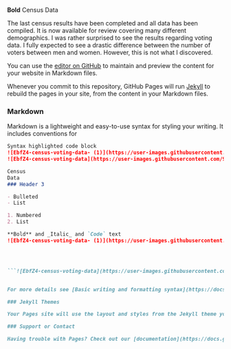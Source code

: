 **Bold** Census Data

The last census results have been completed and all data has been compiled. It is now available for review covering many different demographics. I was rather surprised to see the results regarding voting data. I fully expected to see a drastic difference between the number of voters between men and women. However, this is not what I discovered. 

You can use the [editor on GitHub](https://github.com/StaceyDaly/Census-Data/edit/gh-pages/index.md) to maintain and preview the content for your website in Markdown files.

Whenever you commit to this repository, GitHub Pages will run [Jekyll](https://jekyllrb.com/) to rebuild the pages in your site, from the content in your Markdown files.

### Markdown

Markdown is a lightweight and easy-to-use syntax for styling your writing. It includes conventions for

```markdown
Syntax highlighted code block
![EbfZ4-census-voting-data- (1)](https://user-images.githubusercontent.com/98707461/151903843-e924d413-3daf-47ce-83ac-0a6dcf34efc1.png)
![EbfZ4-census-voting-data](https://user-images.githubusercontent.com/98707461/151910876-adef80ee-8df4-4704-b0eb-53fe5204cc92.png)

Census
Data
### Header 3

- Bulleted
- List

1. Numbered
2. List

**Bold** and _Italic_ and `Code` text
![EbfZ4-census-voting-data- (1)](https://user-images.githubusercontent.com/98707461/151903739-ec75cd8b-d9d8-454d-bff1-48504b822b06.png)




```![EbfZ4-census-voting-data](https://user-images.githubusercontent.com/98707461/151910286-7bcc6de8-8ebb-4f8c-81e7-dad046c2dfcd.png)


For more details see [Basic writing and formatting syntax](https://docs.github.com/en/github/writing-on-github/getting-started-with-writing-and-formatting-on-github/basic-writing-and-formatting-syntax).

### Jekyll Themes

Your Pages site will use the layout and styles from the Jekyll theme you have selected in your [repository settings](https://github.com/StaceyDaly/Census-Data/settings/pages). The name of this theme is saved in the Jekyll `_config.yml` configuration file.

### Support or Contact

Having trouble with Pages? Check out our [documentation](https://docs.github.com/categories/github-pages-basics/) or [contact support](https://support.github.com/contact) and we’ll help you sort it out.
